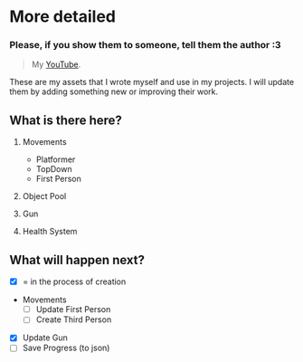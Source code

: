 # More detailed
### Please, if you show them to someone, tell them the author :3

> My [YouTube](https://www.youtube.com/channel/UCWMJUmEfRC3dyJsiHrgAGXw).

These are my assets that I wrote myself and use in my projects.
I will update them by adding something new or improving their work.

## What is there here?

1. Movements
   - Platformer
   - TopDown
   - First Person
     
2. Object Pool
3. Gun
4. Health System

## What will happen next?

- [x] = in the process of creation
      
- Movements
   - [ ] Update First Person
   - [ ] Create Third Person
- [x] Update Gun
- [ ] Save Progress (to json)
